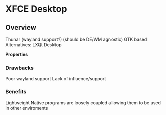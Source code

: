 # XFCE Desktop

## Overview

Thunar (wayland support?) (should be DE/WM agnostic)
GTK based
Alternatives: LXQt Desktop

**Properties**

### Drawbacks
Poor wayland support
Lack of influence/support 
### Benefits
Lightweight
Native programs are loosely coupled allowing them to be used in other enviroments






